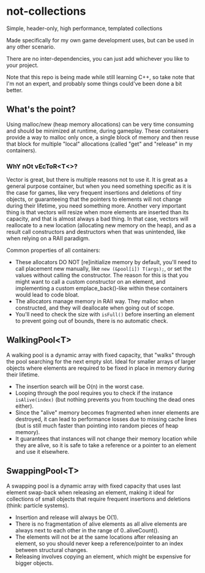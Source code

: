 # not-collections
Simple, header-only, high performance, templated collections

Made specifically for my own game development uses, but can be used in any other scenario.

There are no inter-dependencies, you can just add whichever you like to your project.

Note that this repo is being made while still learning C++, so take note that I'm not an expert, and probably some things could've been done a bit better.

## What's the point?
Using malloc/new (heap memory allocations) can be very time consuming and should be minimized at runtime, during gameplay. These containers provide a way to malloc only once, a single block of memory and then reuse that block for multiple "local" allocations (called "get" and "release" in my containers).

### WhY nOt vEcToR&lt;T<>?
Vector is great, but there is multiple reasons not to use it. It is great as a general purpose container, but when you need something specific as it is the case for games, like very frequent insertions and deletions of tiny objects, or guaranteeing that the pointers to elements will not change during their lifetime, you need something more. Another very important thing is that vectors will resize when more elements are inserted than its capacity, and that is almost always a bad thing. In that case, vectors will reallocate to a new location (allocating new memory on the heap), and as a result call constructors and destructors when that was unintended, like when relying on a RAII paradigm.

Common properties of all containers:
* These allocators DO NOT [re]initialize memory by default, you'll need to call placement new manually, like `new (&pool[i]) T(args);`, or set the values without calling the constructor. The reason for this is that you might want to call a custom constructor on an element, and implementing a custom emplace_back()-like within these containers would lead to code bloat.
* The allocators manage memory in RAII way. They malloc when constructed, and they will deallocate when going out of scope.
* You'll need to check the size with `isFull()` before inserting an element to prevent going out of bounds, there is no automatic check.

## WalkingPool&lt;T>
A walking pool is a dynamic array with fixed capacity, that "walks" through the pool searching for the next empty slot. Ideal for smaller arrays of larger objects where elements are required to be fixed in place in memory during their lifetime.
* The insertion search will be O(n) in the worst case.
* Looping through the pool requires you to check if the instance `isAlive(index)` (but nothing prevents you from touching the dead ones either).
* Since the "alive" memory becomes fragmented when inner elements are destroyed, it can lead to performance losses due to missing cache lines (but is still much faster than pointing into random pieces of heap memory).
* It guarantees that instances will not change their memory location while they are alive, so it is safe to take a reference or a pointer to an element and use it elsewhere.

## SwappingPool&lt;T>
A swapping pool is a dynamic array with fixed capacity that uses last element swap-back when releasing an element, making it ideal for collections of small objects that require frequent insertions and deletions (think: particle systems).
* Insertion and release will always be O(1).
* There is no fragmentation of alive elements as all alive elements are always next to each other in the range of 0..aliveCount().
* The elements will not be at the same locations after releasing an element, so you should never keep a reference/pointer to an index between structural changes.
* Releasing involves copying an element, which might be expensive for bigger objects.
